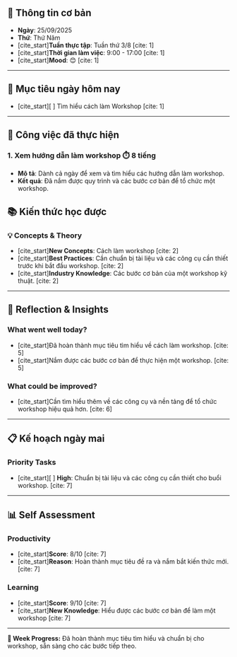 

## **📅 Thông tin cơ bản**
* **Ngày**: 25/09/2025
* **Thứ**: Thứ Năm
* [cite_start]**Tuần thực tập**: Tuần thứ 3/8 [cite: 1]
* [cite_start]**Thời gian làm việc**: 9:00 - 17:00 [cite: 1]
* [cite_start]**Mood**: 😊 [cite: 1]

***

## **🎯 Mục tiêu ngày hôm nay**
* [cite_start][ ] Tìm hiểu cách làm Workshop [cite: 1]

***

## **💼 Công việc đã thực hiện**

### **1. Xem hướng dẫn làm workshop ⏱️ 8 tiếng**
* **Mô tả**: Dành cả ngày để xem và tìm hiểu các hướng dẫn làm workshop.
* **Kết quả**: Đã nắm được quy trình và các bước cơ bản để tổ chức một workshop.

## **📚 Kiến thức học được**

### **💡 Concepts & Theory**
* [cite_start]**New Concepts**: Cách làm workshop [cite: 2]
* [cite_start]**Best Practices**: Cần chuẩn bị tài liệu và các công cụ cần thiết trước khi bắt đầu workshop. [cite: 2]
* [cite_start]**Industry Knowledge**: Các bước cơ bản của một workshop kỹ thuật. [cite: 2]

***

## **💭 Reflection & Insights**

### **What went well today?**
* [cite_start]Đã hoàn thành mục tiêu tìm hiểu về cách làm workshop. [cite: 5]
* [cite_start]Nắm được các bước cơ bản để thực hiện một workshop. [cite: 5]

### **What could be improved?**
* [cite_start]Cần tìm hiểu thêm về các công cụ và nền tảng để tổ chức workshop hiệu quả hơn. [cite: 6]

***

## **📋 Kế hoạch ngày mai**

### **Priority Tasks**
* [cite_start][ ] **High**: Chuẩn bị tài liệu và các công cụ cần thiết cho buổi workshop. [cite: 7]

***

## **📊 Self Assessment**

### **Productivity**
* [cite_start]**Score**: 8/10 [cite: 7]
* [cite_start]**Reason**: Hoàn thành mục tiêu đề ra và nắm bắt kiến thức mới. [cite: 7]

### **Learning**
* [cite_start]**Score**: 9/10 [cite: 7]
* [cite_start]**New Knowledge**: Hiểu được các bước cơ bản để làm một workshop [cite: 7]

***

**🎯 Week Progress:** Đã hoàn thành mục tiêu tìm hiểu và chuẩn bị cho workshop, sẵn sàng cho các bước tiếp theo.
